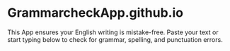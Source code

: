 # GrammarcheckApp.github.io
This App ensures your English writing is mistake-free.  Paste your text or start typing below to check for grammar, spelling, and punctuation errors.
